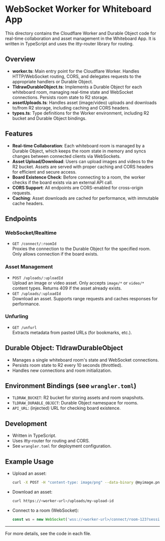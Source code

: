 # WebSocket Worker for Whiteboard App

This directory contains the Cloudflare Worker and Durable Object code for real-time collaboration and asset management in the Whiteboard App. It is written in TypeScript and uses the itty-router library for routing.

## Overview

- **worker.ts**: Main entry point for the Cloudflare Worker. Handles HTTP/WebSocket routing, CORS, and delegates requests to the appropriate handlers or Durable Object.
- **TldrawDurableObject.ts**: Implements a Durable Object for each whiteboard room, managing real-time state and WebSocket connections. Persists room state to R2 storage.
- **assetUploads.ts**: Handles asset (image/video) uploads and downloads to/from R2 storage, including caching and CORS headers.
- **types.ts**: Type definitions for the Worker environment, including R2 bucket and Durable Object bindings.

## Features

- **Real-time Collaboration**: Each whiteboard room is managed by a Durable Object, which keeps the room state in memory and syncs changes between connected clients via WebSockets.
- **Asset Upload/Download**: Users can upload images and videos to the R2 bucket. Assets are served with proper caching and CORS headers for efficient and secure access.
- **Board Existence Check**: Before connecting to a room, the worker checks if the board exists via an external API call.
- **CORS Support**: All endpoints are CORS-enabled for cross-origin requests.
- **Caching**: Asset downloads are cached for performance, with immutable cache headers.

## Endpoints

### WebSocket/Realtime
- `GET /connect/:roomId`  
  Proxies the connection to the Durable Object for the specified room. Only allows connection if the board exists.

### Asset Management
- `POST /uploads/:uploadId`  
  Upload an image or video asset. Only accepts `image/*` or `video/*` content types. Returns 409 if the asset already exists.
- `GET /uploads/:uploadId`  
  Download an asset. Supports range requests and caches responses for performance.

### Unfurling
- `GET /unfurl`  
  Extracts metadata from pasted URLs (for bookmarks, etc.).

## Durable Object: TldrawDurableObject
- Manages a single whiteboard room's state and WebSocket connections.
- Persists room state to R2 every 10 seconds (throttled).
- Handles new connections and room initialization.

## Environment Bindings (see `wrangler.toml`)
- `TLDRAW_BUCKET`: R2 bucket for storing assets and room snapshots.
- `TLDRAW_DURABLE_OBJECT`: Durable Object namespace for rooms.
- `API_URL`: (injected) URL for checking board existence.

## Development
- Written in TypeScript.
- Uses itty-router for routing and CORS.
- See `wrangler.toml` for deployment configuration.

## Example Usage
- Upload an asset:
  ```sh
  curl -X POST -H "content-type: image/png" --data-binary @myimage.png https://<worker-url>/uploads/my-upload-id
  ```
- Download an asset:
  ```sh
  curl https://<worker-url>/uploads/my-upload-id
  ```
- Connect to a room (WebSocket):
  ```js
  const ws = new WebSocket('wss://<worker-url>/connect/room-123?sessionId=abc');
  ```

---
For more details, see the code in each file.
